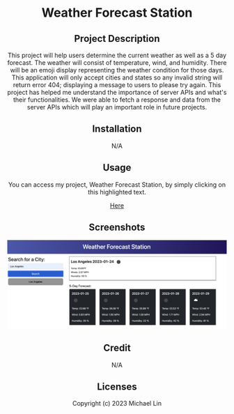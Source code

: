  <h1 align="center"> Weather Forecast Station </h1>

<h2 align="center"> Project Description </h2>
<p align="center"> This project will help users determine the current weather as well as a 5 day forecast. The weather will consist of temperature, wind, and humidity. There will be an emoji display representing the weather condition for those days. This application will only accept cities and states so any invalid string will return error 404; displaying a message to users to please try again. This project has helped me understand the importance of server APIs and what's their functionalities. We were able to fetch a response and data from the server APIs which will play an important role in future projects. </p>
  
<h2 align="center"> Installation </h2>
<p align="center"> N/A </p>

<h2 align="center"> Usage </h2>
<p align="center"> You can access my project, Weather Forecast Station, by simply clicking on this highlighted text. </p>
<p align="center"> <a href="https://michaelx626.github.io/Weather-Forecast-Station/index.html" target="_blank"> Here </a> </p>

<h2 align="center"> Screenshots </h2>

![text](https://github.com/Michaelx626/Weather-Forecast-Station/blob/main/assets/Screenshots/Screen%20Shot%202023-01-24%20at%2010.15.02%20PM.png)

<h2 align="center">  Credit </h2>
<p align="center"> N/A

<h2 align="center"> Licenses </h2>
<p align="center"> Copyright (c) 2023 Michael Lin </p>
